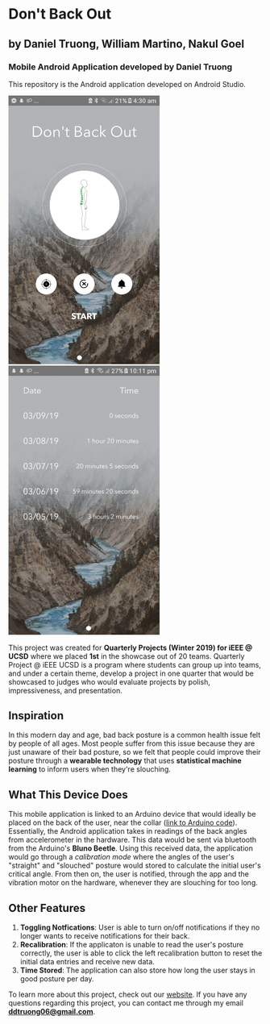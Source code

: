 # Don't Back Out
## by Daniel Truong, William Martino, Nakul Goel
### Mobile Android Application developed by Daniel Truong
This repository is the Android application developed on Android Studio. 

<img src="dbo-home.png" width="300"> </img>
<img src="dbo-time.png" width="300"> </img>

This project was created for **Quarterly Projects (Winter 2019) for iEEE @ UCSD** where we placed **1st** in the showcase out of 20 teams. Quarterly Project @ iEEE UCSD is a program where students can group up into teams, and under a certain theme, develop a project in one quarter that would be showcased to judges who would evaluate projects by polish, impressiveness, and presentation.

## Inspiration
In this modern day and age, bad back posture is a common health issue felt by people of all ages. Most people suffer from this issue because they are just unaware of their bad posture, so we felt that people could improve their posture through a **wearable technology** that uses **statistical machine learning** to inform users when they're slouching.  

## What This Device Does
This mobile application is linked to an Arduino device that would ideally be placed on the back of the user, near the collar ([link to Arduino code](https://github.com/wmartino/Dont-Back-Out-Hardware)). Essentially, the Android application takes in readings of the back angles from accelerometer in the hardware. This data would be sent via bluetooth from the Arduino's **Bluno Beetle**. Using this received data, the application would go through a *calibration mode* where the angles of the user's "straight" and "slouched" posture would stored to calculate the initial user's critical angle. From then on, the user is notified, through the app and the vibration motor on the hardware, whenever they are slouching for too long. 

## Other Features
1) **Toggling Notfications**: User is able to turn on/off notifications if they no longer wants to receive notifications for their back.
2) **Recalibration**: If the applicaton is unable to read the user's posture correctly, the user is able to click the left recalibration button to reset the initial data entries and receive new data.
3) **Time Stored**: The application can also store how long the user stays in good posture per day.

To learn more about this project, check out our [website](https://dontbackout.com). If you have any questions regarding this project, you can contact me through my email **ddtruong06@gmail.com**. 

